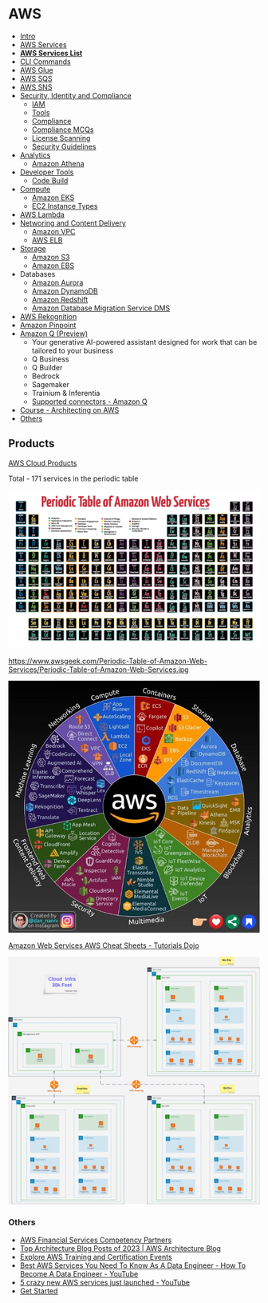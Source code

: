 # AWS

- [Intro](cloud/aws/intro.md)
- [AWS Services](aws-services)
- **[AWS Services List](cloud/aws/aws-services-list.md)**
- [CLI Commands](cli-commands)
- [AWS Glue](aws-glue)
- [AWS SQS](aws-sqs)
- [AWS SNS](cloud/aws/aws-sns.md)
- [Security, Identity and Compliance](security-identity-compliance/intro)
    - [IAM](security-identity-compliance/iam)
    - [Tools](cloud/aws/security-identity-compliance/tools.md)
    - [Compliance](cloud/aws/security-identity-compliance/compliance.md)
    - [Compliance MCQs](cloud/aws/security-identity-compliance/compliance-mcqs.md)
    - [License Scanning](cloud/aws/security-identity-compliance/license-scanning.md)
    - [Security Guidelines](cloud/aws/security-identity-compliance/security-guidelines.md)
- [Analytics](analytics/readme.md)
    - [Amazon Athena](analytics/amazon-athena)
- [Developer Tools](developer-tools/intro)
    - [Code Build](developer-tools/code-build)
- [Compute](compute/readme.md)
    - [Amazon EKS](compute/amazon-eks)
    - [EC2 Instance Types](compute/ec2-instance-types)
- [AWS Lambda](compute/aws-lambda)
- [Networing and Content Delivery](networking-content-delivery/intro)
    - [Amazon VPC](networking-content-delivery/amazon-vpc)
    - [AWS ELB](networking-content-delivery/aws-elb)
- [Storage](storage/readme.md)
    - [Amazon S3](storage/amazon-s3)
    - [Amazon EBS](storage/amazon-ebs)
- Databases
    - [Amazon Aurora](../../databases/sql-databases/aws-aurora/readme.md)
    - [Amazon DynamoDB](../../databases/nosql-databases/aws-dynamodb/readme.md)
    - [Amazon Redshift](../../databases/sql-databases/aws-redshift/readme.md)
    - [Amazon Database Migration Service DMS](aws-database-migration-service-dms)
- [AWS Rekognition](aws-rekognition)
- [Amazon Pinpoint](amazon-pinpoint)
- [Amazon Q (Preview)](https://aws.amazon.com/q/)
   	- Your generative AI-powered assistant designed for work that can be tailored to your business
   	- Q Business
   	- Q Builder
   	- Bedrock
   	- Sagemaker
   	- Trainium & Inferentia
   	- [Supported connectors - Amazon Q](https://docs.aws.amazon.com/amazonq/latest/business-use-dg/connectors-list.html)
- [Course - Architecting on AWS](cloud/aws/course-architecting-on-aws.md)
- [Others](cloud/aws/others.md)

## Products

[AWS Cloud Products](https://aws.amazon.com/products/)

Total - 171 services in the periodic table

![Periodic Table of AWS](../../media/Pasted%20image%2020240317231429.png)

https://www.awsgeek.com/Periodic-Table-of-Amazon-Web-Services/Periodic-Table-of-Amazon-Web-Services.jpg

![AWS Services List](../../media/Pasted%20image%2020240404231319.png)

[Amazon Web Services AWS Cheat Sheets - Tutorials Dojo](https://tutorialsdojo.com/aws-cheat-sheets/)

![Cloud Infra 30K Feet Design](../../media/Pasted%20image%2020240205224442.jpg)

### Others

- [AWS Financial Services Competency Partners](https://aws.amazon.com/financial-services/partner-solutions/)
- [Top Architecture Blog Posts of 2023 | AWS Architecture Blog](https://aws.amazon.com/blogs/architecture/top-architecture-blog-posts-of-2023/)
- [Explore AWS Training and Certification Events](https://aws.amazon.com/training/events/)
- [Best AWS Services You Need To Know As A Data Engineer - How To Become A Data Engineer - YouTube](https://www.youtube.com/watch?v=XYZxufvwC14&ab_channel=SeattleDataGuy)
- [5 crazy new AWS services just launched - YouTube](https://www.youtube.com/watch?v=ekPbZqPvCRA&ab_channel=Fireship)
- [Get Started](https://pages.awscloud.com/GLOBAL-partner-GC-Get-Started-Today-2024-reg.html)
